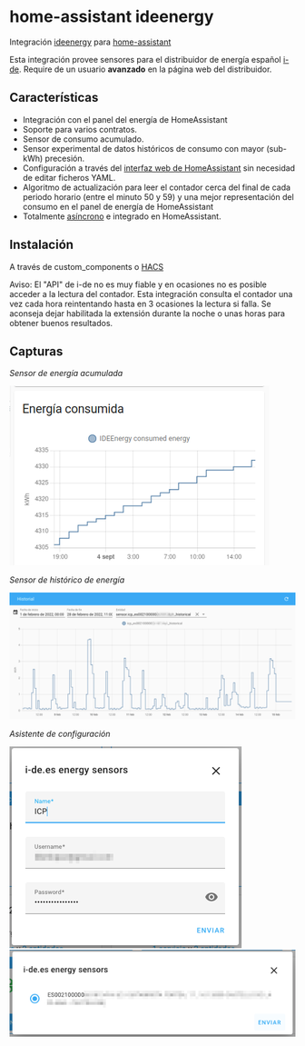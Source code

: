# home-assistant ideenergy

Integración [ideenergy](https://github.com/ldotlopez/ideenergy) para [home-assistant](home-assistant.io/)

Esta integración provee sensores para el distribuidor de energía español [i-de](i-de.es).
Require de un usuario **avanzado** en la página web del distribuidor.


## Características

* Integración con el panel del energía de HomeAssistant
* Soporte para varios contratos.
* Sensor de consumo acumulado.
* Sensor experimental de datos históricos de consumo con mayor (sub-kWh) precesión.
* Configuración a través del [interfaz web de HomeAssistant](https://developers.home-assistant.io/docs/config_entries_options_flow_handler) sin necesidad de editar ficheros YAML.
* Algoritmo de actualización para leer el contador cerca del final de cada periodo horario (entre el minuto 50 y 59) y una mejor representación del consumo en el panel de energía de HomeAssistant
* Totalmente [asíncrono](https://developers.home-assistant.io/docs/asyncio_index) e integrado en HomeAssistant.


## Instalación

A través de custom_components o [HACS](https://hacs.xyz/)

Aviso: El "API" de i-de no es muy fiable y en ocasiones no es posible acceder a la lectura del contador. Esta integración consulta el contador una vez cada hora reintentando hasta en 3 ocasiones la lectura si falla. Se aconseja dejar habilitada la extensión durante la noche o unas horas para obtener buenos resultados.

## Capturas

*Sensor de energía acumulada*

![snapshot](screenshots/accumulated.png)

*Sensor de histórico de energía*

![snapshot](screenshots/historical.png)

*Asistente de configuración*

![snapshot](screenshots/configuration-1.png)
![snapshot](screenshots/configuration-2.png)